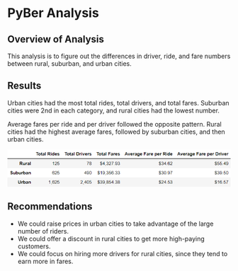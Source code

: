 # PyBer Analysis

## Overview of Analysis
This analysis is to figure out the differences in driver, ride, and fare numbers between rural, suburban, and urban cities.

## Results
Urban cities had the most total rides, total drivers, and total fares.  Suburban cities were 2nd in each category, and rural cities had the lowest number.

Average fares per ride and per driver followed the opposite pattern.  Rural cities had the highest average fares, followed by suburban cities, and then urban cities.

![Comparison of City Types](/Resources/City_Type_Comparison.png)

## Recommendations
- We could raise prices in urban cities to take advantage of the large number of riders.
- We could offer a discount in rural cities to get more high-paying customers.
- We could focus on hiring more drivers for rural cities, since they tend to earn more in fares.